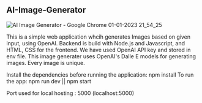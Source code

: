 ## AI-Image-Generator
![AI Image Generator - Google Chrome 01-01-2023 21_54_25](https://user-images.githubusercontent.com/77982430/210179183-7f59274a-5a50-4b99-9029-c67d3bafd088.png)

This is a simple web application whcih generates Images based on given input, using OpenAI. Backend is build with Node.js and Javascript, and HTML, CSS for the frontend.
We have used OpenAI API key and stored in env file. 
This image generater uses OpenAI's Dalle E models for generating images. Every image is unique.

Install the dependencies before running the application: npm install
To run the app: npm run dev || npm start

Port used for local hosting : 5000 (localhost:5000)
